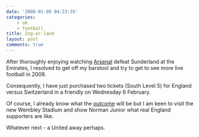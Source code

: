 ```yaml
---
date: '2008-01-09 04:23:35'
categories:
    - uk
    - football
title: Ing-er-land
layout: post
comments: true
---
```

After thoroughly enjoying watching
[Arsenal](http://www.nbrightside.com/blog/2007/10/08/arsenal-v-sunderland/)
defeat Sunderland at the Emirates, I resolved to get off my barstool and
try to get to see more live football in 2008.

Consequently, I have just purchased two tickets (South Level 5) for
England versus Switzerland in a friendly on Wednesday 6 February.

Of course, I already know what the
[outcome](http://www.nbrightside.com/blog/2007/12/24/sporting-predictions-for-2008/)
will be but I am keen to visit the new Wembley Stadium and show Norman
Junior what real England supporters are like.

Whatever next - a United away perhaps.
